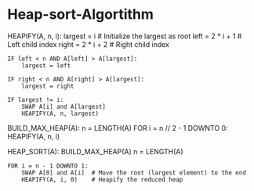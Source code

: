 # Heap-sort-Algortithm

HEAPIFY(A, n, i):
    largest = i  # Initialize the largest as root
    left = 2 * i + 1  # Left child index
    right = 2 * i + 2  # Right child index

    IF left < n AND A[left] > A[largest]:
        largest = left

    IF right < n AND A[right] > A[largest]:
        largest = right

    IF largest != i:
        SWAP A[i] and A[largest]
        HEAPIFY(A, n, largest)

BUILD_MAX_HEAP(A):
    n = LENGTH(A)
    FOR i = n // 2 - 1 DOWNTO 0:
        HEAPIFY(A, n, i)

HEAP_SORT(A):
    BUILD_MAX_HEAP(A)
    n = LENGTH(A)

    FOR i = n - 1 DOWNTO 1:
        SWAP A[0] and A[i]  # Move the root (largest element) to the end
        HEAPIFY(A, i, 0)    # Heapify the reduced heap

